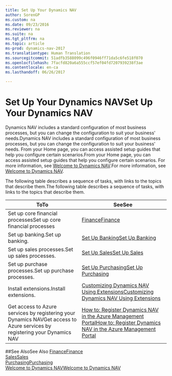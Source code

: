 ```yaml
---
title: Set Up Your Dynamics NAV
author: SorenGP
ms.custom: na
ms.date: 09/23/2016
ms.reviewer: na
ms.suite: na
ms.tgt_pltfrm: na
ms.topic: article
ms-prod: dynamics-nav-2017
ms.translationtype: Human Translation
ms.sourcegitcommit: 51adfb3588099c496f0946ff71da5c6fe518f070
ms.openlocfilehash: 7facfd820a6a555ccf57ef04fd7207939238f3ae
ms.contentlocale: en-ca
ms.lasthandoff: 06/26/2017

---
```


# <a name="set-up-your-dynamics-nav"></a><span data-ttu-id="c4000-102">Set Up Your Dynamics NAV</span><span class="sxs-lookup"><span data-stu-id="c4000-102">Set Up Your Dynamics NAV</span></span>
<span data-ttu-id="c4000-103">Dynamics NAV includes a standard configuration of most business processes, but you can change the configuration to suit your business' needs.</span><span class="sxs-lookup"><span data-stu-id="c4000-103">Dynamics NAV includes a standard configuration of most business processes, but you can change the configuration to suit your business' needs.</span></span>
<span data-ttu-id="c4000-104">From your Home page, you can access assisted setup guides that help you configure certain scenarios.</span><span class="sxs-lookup"><span data-stu-id="c4000-104">From your Home page, you can access assisted setup guides that help you configure certain scenarios.</span></span> <span data-ttu-id="c4000-105">For more information, see [Welcome to Dynamics NAV](across-get-started.md).</span><span class="sxs-lookup"><span data-stu-id="c4000-105">For more information, see [Welcome to Dynamics NAV](across-get-started.md).</span></span>  

<span data-ttu-id="c4000-106">The following table describes a sequence of tasks, with links to the topics that describe them.</span><span class="sxs-lookup"><span data-stu-id="c4000-106">The following table describes a sequence of tasks, with links to the topics that describe them.</span></span>

| <span data-ttu-id="c4000-107">To</span><span class="sxs-lookup"><span data-stu-id="c4000-107">To</span></span>                                                                  | <span data-ttu-id="c4000-108">See</span><span class="sxs-lookup"><span data-stu-id="c4000-108">See</span></span>                      |
|---------------------------------------------------------------------|--------------------------|
|<span data-ttu-id="c4000-109">Set up core financial processes</span><span class="sxs-lookup"><span data-stu-id="c4000-109">Set up core financial processes</span></span>|[<span data-ttu-id="c4000-110">Finance</span><span class="sxs-lookup"><span data-stu-id="c4000-110">Finance</span></span>](finance-setup-setup-finance-setup.md)|
|<span data-ttu-id="c4000-111">Set up banking.</span><span class="sxs-lookup"><span data-stu-id="c4000-111">Set up banking.</span></span>|[<span data-ttu-id="c4000-112">Set Up Banking</span><span class="sxs-lookup"><span data-stu-id="c4000-112">Set Up Banking</span></span>](bank-setup-banking.md)|
|<span data-ttu-id="c4000-113">Set up sales processes.</span><span class="sxs-lookup"><span data-stu-id="c4000-113">Set up sales processes.</span></span>|[<span data-ttu-id="c4000-114">Set Up Sales</span><span class="sxs-lookup"><span data-stu-id="c4000-114">Set Up Sales</span></span>](sales-setup-sales.md)|
|<span data-ttu-id="c4000-115">Set up purchase processes.</span><span class="sxs-lookup"><span data-stu-id="c4000-115">Set up purchase processes.</span></span>|[<span data-ttu-id="c4000-116">Set Up Purchasing</span><span class="sxs-lookup"><span data-stu-id="c4000-116">Set Up Purchasing</span></span>](purchasing-setup-purchasing.md)|
|<span data-ttu-id="c4000-117">Install extensions.</span><span class="sxs-lookup"><span data-stu-id="c4000-117">Install extensions.</span></span>|[<span data-ttu-id="c4000-118">Customizing Dynamics NAV Using Extensions</span><span class="sxs-lookup"><span data-stu-id="c4000-118">Customizing Dynamics NAV Using Extensions</span></span>](ui-extensions.md)|
|<span data-ttu-id="c4000-119">Get access to Azure services by registering your Dynamics NAV</span><span class="sxs-lookup"><span data-stu-id="c4000-119">Get access to Azure services by registering your Dynamics NAV</span></span>|[<span data-ttu-id="c4000-120">How to: Register Dynamics NAV in the Azure Management Portal</span><span class="sxs-lookup"><span data-stu-id="c4000-120">How to: Register Dynamics NAV in the Azure Management Portal</span></span>](ui-how-register-dynamics-nav-azure.md)|

##<a name="see-also"></a><span data-ttu-id="c4000-121">See Also</span><span class="sxs-lookup"><span data-stu-id="c4000-121">See Also</span></span>
[<span data-ttu-id="c4000-122">Finance</span><span class="sxs-lookup"><span data-stu-id="c4000-122">Finance</span></span>](finance-setup.md)  
[<span data-ttu-id="c4000-123">Sales</span><span class="sxs-lookup"><span data-stu-id="c4000-123">Sales</span></span>](sales-manage-sales.md)  
[<span data-ttu-id="c4000-124">Purchasing</span><span class="sxs-lookup"><span data-stu-id="c4000-124">Purchasing</span></span>](purchasing-manage-purchasing.md)  
[<span data-ttu-id="c4000-125">Welcome to Dynamics NAV</span><span class="sxs-lookup"><span data-stu-id="c4000-125">Welcome to Dynamics NAV</span></span>](across-get-started.md)  


